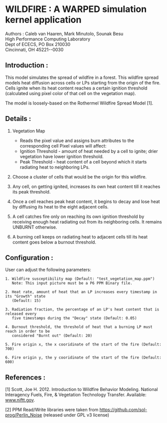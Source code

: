 # WILDFIRE : A WARPED simulation kernel application #

Authors : Caleb van Haaren, Mark Minutolo, Sounak Besu <br>
High Performance Computing Laboratory <br>
Dept of ECECS, PO Box 210030 <br>
Cincinnati, OH  45221--0030 <br>

## Introduction : ##

This model simulates the spread of wildfire in a forest. This wildfire spread models 
heat diffusion across cells or LPs starting from the origin of the fire. Cells ignite 
when its heat content reaches a certain ignition threshold (calculated using pixel 
color of that cell on the vegetation map).

The model is loosely-based on the Rothermel Wildfire Spread Model [1].

## Details : ##

1. Vegetation Map
    - Reads the pixel value and assigns burn attributes to the corresponding cell
    Pixel values will affect:
    + Ignition Threshold -  amount of heat needed by a cell to ignite; drier vegetation 
    have lower ignition threshold.
    + Peak Threshold - heat content of a cell beyond which it starts radiating heat to 
    neighboring LPs.

2. Choose a cluster of cells that would be the origin for this wildfire.

3. Any cell, on getting ignited, increases its own heat content till it reaches its peak 
threshold.

4. Once a cell reaches peak heat content, it begins to decay and lose heat by diffusing 
its heat to the eight adjacent cells.

5. A cell catches fire only on reaching its own ignition threshold by receiving enough 
heat radiating out from its neighboring cells. It remains UNBURNT otherwise.

6. A burning cell keeps on radiating heat to adjacent cells till its heat content goes 
below a burnout threshold.


## Configuration : ##

User can adjust the following parameters:

    1. Wildfire susceptibility map (Default: "test_vegetation_map.ppm")
       Note: This input picture must be a P6 PPM Binary file.

    2. Heat rate, amount of heat that an LP increases every timestamp in its "Growth" state
       (Default: 15)

    3. Radiation fraction, the percentage of an LP's heat content that is released every 
       five timestamps during the "Decay" state (Default: 0.05)

    4. Burnout threshold, the threshold of heat that a burning LP must reach in order to be
       considered "Burnt out" (Default: 20)

    5. Fire origin x, the x cooridinate of the start of the fire (Default: 700)

    6. Fire origin y, the y cooridinate of the start of the fire (Default: 600)


## References : ##

[1] Scott, Joe H. 2012. Introduction to Wildfire Behavior Modeling. National Interagency
Fuels, Fire, & Vegetation Technology Transfer. Available: www.niftt.gov.

[2] PPM Read/Write libraries were taken from https://github.com/sol-prog/Perlin_Noise
(released under GPL v3 license)

